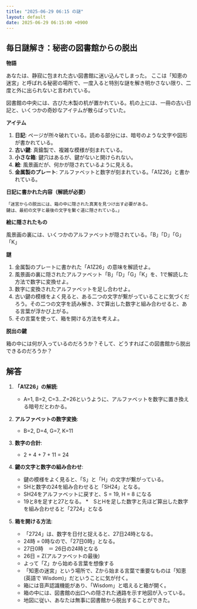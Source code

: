 ```yaml
---
title: "2025-06-29 06:15 の謎"
layout: default
date: 2025-06-29 06:15:00 +0900
---
```

## 毎日謎解き：秘密の図書館からの脱出

**物語**

あなたは、静寂に包まれた古い図書館に迷い込んでしまった。
ここは「知恵の迷宮」と呼ばれる秘密の場所で、一度入ると特別な謎を解き明かさない限り、二度と外に出られないと言われている。

図書館の中央には、古びた木製の机が置かれている。机の上には、一冊の古い日記と、いくつかの奇妙なアイテムが散らばっていた。

**アイテム**

1.  **日記**: ページが所々破れている。読める部分には、暗号のような文字や図形が書かれている。
2.  **古い鍵**: 真鍮製で、複雑な模様が刻まれている。
3.  **小さな箱**: 鍵穴はあるが、鍵がないと開けられない。
4.  **絵**: 風景画だが、何かが隠されているように見える。
5.  **金属製のプレート**: アルファベットと数字が刻まれている。「A1Z26」と書かれている。

**日記に書かれた内容（解読が必要）**

```
「迷宮からの脱出には、箱の中に隠された真実を見つけ出す必要がある。
鍵は、最初の文字と最後の文字を繋ぐ道に隠されている。」
```

**絵に隠されたもの**

風景画の裏には、いくつかのアルファベットが隠されている。「B」「D」「G」「K」

**謎**

1.  金属製のプレートに書かれた「A1Z26」の意味を解読せよ。
2.  風景画の裏に隠されたアルファベット「B」「D」「G」「K」を、1で解読した方法で数字に変換せよ。
3.  数字に変換されたアルファベットを足し合わせよ。
4.  古い鍵の模様をよく見ると、ある二つの文字が繋がっていることに気づくだろう。その二つの文字を読み解き、3で算出した数字と組み合わせると、ある言葉が浮かび上がる。
5.  その言葉を使って、箱を開ける方法を考えよ。

**脱出の鍵**

箱の中には何が入っているのだろうか？そして、どうすればこの図書館から脱出できるのだろうか？

## 解答

1.  **「A1Z26」の解読**:
    *   A=1, B=2, C=3...Z=26というように、アルファベットを数字に置き換える暗号だとわかる。

2.  **アルファベットの数字変換**:
    *   B=2, D=4, G=7, K=11

3.  **数字の合計**:
    *   2 + 4 + 7 + 11 = 24

4.  **鍵の文字と数字の組み合わせ**:
    *   鍵の模様をよく見ると、「S」と「H」の文字が繋がっている。
    *   SHと数字の24を組み合わせると「SH24」となる。
    *   SH24をアルファベットに戻すと、S = 19, H = 8 になる
    *   19と8を足すと27となる。
    *　SとHを足した数字と先ほど算出した数字を組み合わせると「2724」となる

5.  **箱を開ける方法**:
    *   「2724」は、数字を日付と捉えると、27日24時となる。
    *   24時 = 0時なので、「27日0時」となる。
    *   27日0時　＝ 26日の24時となる
    *   26日 = Z(アルファベットの最後)
    *   よって「Z」から始める言葉を想像する
    *  「知恵の迷宮」という場所で、Zから始まる言葉で重要なものは「知恵 (英語で Wisdom)」だということに気が付く。
    *   箱には音声認識機能があり、「Wisdom」と唱えると箱が開く。
    *   箱の中には、図書館の出口への隠された通路を示す地図が入っている。
    *   地図に従い、あなたは無事に図書館から脱出することができた。

